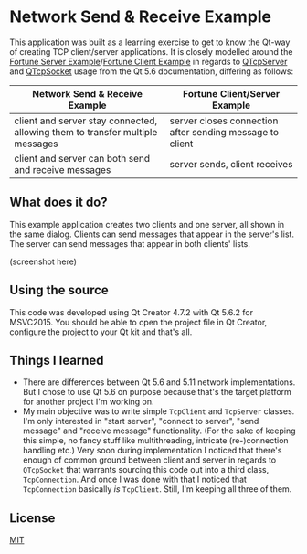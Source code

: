 # Network Send & Receive Example
This application was built as a learning exercise to get to know the Qt-way of creating TCP client/server applications. It is closely modelled around the [Fortune Server Example](https://doc.qt.io/qt-5.6/qtnetwork-fortuneserver-example.html)/[Fortune Client Example](http://doc.qt.io/qt-5.6/qtnetwork-fortuneclient-example.html) in regards to [QTcpServer](http://doc.qt.io/qt-5.6/qtcpserver.html) and [QTcpSocket](http://doc.qt.io/qt-5.6/qtcpserver.html) usage from the Qt 5.6 documentation, differing as follows:

| Network Send & Receive Example | Fortune Client/Server Example |
| --- | --- |
| client and server stay connected, allowing them to transfer multiple messages | server closes connection after sending message to client |
| client and server can both send and receive messages | server sends, client receives | 

## What does it do?
This example application creates two clients and one server, all shown in the same dialog. Clients can send messages that appear in the server's list. The server can send messages that appear in both clients' lists.

(screenshot here)

## Using the source
This code was developed using Qt Creator 4.7.2 with Qt 5.6.2 for MSVC2015. You should be able to open the project file in Qt Creator, configure the project to your Qt kit and that's all.

## Things I learned
- There are differences between Qt 5.6 and 5.11 network implementations. But I chose to use Qt 5.6 on purpose because that's the target platform  for another project I'm working on.
- My main objective was to write simple `TcpClient` and `TcpServer` classes. I'm only interested in "start server", "connect to server", "send message" and "receive message" functionality. (For the sake of keeping this simple, no fancy stuff like multithreading, intricate (re-)connection handling etc.) Very soon during implementation I noticed that there's enough of common ground between client and server in regards to `QTcpSocket` that warrants sourcing this code out into a third class, `TcpConnection`. And once I was done with that I noticed that `TcpConnection` basically _is_ `TcpClient`. Still, I'm keeping all three of them.

## License
[MIT](LICENSE)
